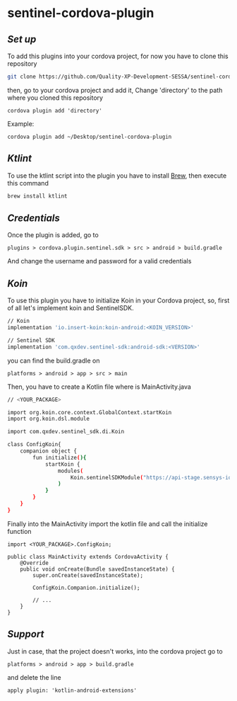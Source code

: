 [brew]: <https://docs.brew.sh/Installation>

# sentinel-cordova-plugin
## _Set up_
To add this plugins into your cordova project, for now you have to clone this repository
```sh
git clone https://github.com/Quality-XP-Development-SESSA/sentinel-cordova-plugin.git
```

then, go to your cordova project and add it, Change 'directory' to the path where you cloned this repository
```
cordova plugin add 'directory'
```
Example:
```
cordova plugin add ~/Desktop/sentinel-cordova-plugin
```

## _Ktlint_
To use the ktlint script into the plugin you have to install [Brew][brew], then execute this command
```sh
brew install ktlint
```

## _Credentials_
Once the plugin is added, go to
```
plugins > cordova.plugin.sentinel.sdk > src > android > build.gradle
```
And change the username and password for a valid credentials

## _Koin_
To use this plugin you have to initialize Koin in your Cordova project, so, first of all let's implement koin and SentinelSDK.
```sh
// Koin
implementation 'io.insert-koin:koin-android:<KOIN_VERSION>'

// Sentinel SDK
implementation 'com.qxdev.sentinel-sdk:android-sdk:<VERSION>'
```
you can find the build.gradle on 
```
platforms > android > app > src > main 
```
Then, you have to create a Kotlin file where is MainActivity.java
```sh
// <YOUR_PACKAGE>

import org.koin.core.context.GlobalContext.startKoin
import org.koin.dsl.module

import com.qxdev.sentinel_sdk.di.Koin

class ConfigKoin{
    companion object {
        fun initialize(){
            startKoin {
                modules(
                    Koin.sentinelSDKModule("https://api-stage.sensys-iot.com"),
                )
            }
        }
    }
}
```
Finally into the MainActivity import the kotlin file and call the initialize function
```
import <YOUR_PACKAGE>.ConfigKoin;

public class MainActivity extends CordovaActivity {
    @Override
    public void onCreate(Bundle savedInstanceState) {
        super.onCreate(savedInstanceState);

        ConfigKoin.Companion.initialize();

        // ...
    }
}
```

## _Support_
Just in case, that the project doesn't works, into the cordova project go to
```
platforms > android > app > build.gradle
```
and delete the line 
```
apply plugin: 'kotlin-android-extensions'
```
